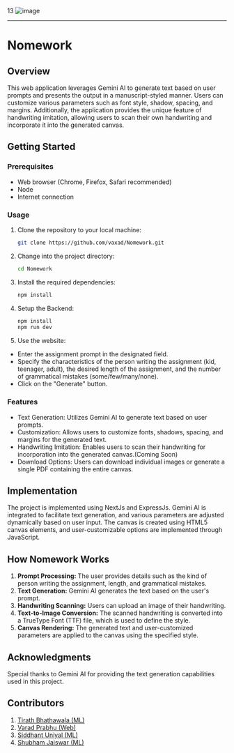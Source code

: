 13
![image](https://res.cloudinary.com/db670bhmc/image/upload/v1703398829/Screenshot_2023-12-24_115014_idkbye.png)

---
# Nomework

## Overview

This web application leverages Gemini AI to generate text based on user prompts and presents the output in a manuscript-styled manner. Users can customize various parameters such as font style, shadow, spacing, and margins. Additionally, the application provides the unique feature of handwriting imitation, allowing users to scan their own handwriting and incorporate it into the generated canvas.

## Getting Started

### Prerequisites

- Web browser (Chrome, Firefox, Safari recommended)
- Node
- Internet connection

### Usage

1. Clone the repository to your local machine:

   ```bash
   git clone https://github.com/vaxad/Nomework.git
   ```

2. Change into the project directory:

   ```bash
   cd Nomework
   ```

3. Install the required dependencies:

   ```bash
   npm install
   ```
4. Setup the Backend:

   ```bash
   npm install
   npm run dev
   ```
5. Use the website:

- Enter the assignment prompt in the designated field.
- Specify the characteristics of the person writing the assignment (kid, teenager, adult), the desired length of the assignment, and the number of grammatical mistakes (some/few/many/none).
- Click on the "Generate" button.

### Features

- Text Generation: Utilizes Gemini AI to generate text based on user prompts.
- Customization: Allows users to customize fonts, shadows, spacing, and margins for the generated text.
- Handwriting Imitation: Enables users to scan their handwriting for incorporation into the generated canvas.(Coming Soon)
- Download Options: Users can download individual images or generate a single PDF containing the entire canvas.

## Implementation

The project is implemented using NextJs and ExpressJs. Gemini AI is integrated to facilitate text generation, and various parameters are adjusted dynamically based on user input. The canvas is created using HTML5 canvas elements, and user-customizable options are implemented through JavaScript.

## How Nomework Works

1. **Prompt Processing:** The user provides details such as the kind of person writing the assignment, length, and grammatical mistakes.
2. **Text Generation:** Gemini AI generates the text based on the user's prompt.
3. **Handwriting Scanning:** Users can upload an image of their handwriting.
4. **Text-to-Image Conversion:** The scanned handwriting is converted into a TrueType Font (TTF) file, which is used to define the style.
5. **Canvas Rendering:** The generated text and user-customized parameters are applied to the canvas using the specified style.

## Acknowledgments

Special thanks to Gemini AI for providing the text generation capabilities used in this project.

## Contributors

1. [Tirath Bhathawala (ML)](https://github.com/Tirath5504)
2. [Varad Prabhu (Web)](https://github.com/vaxad)
3. [Siddhant Uniyal (ML)](https://github.com/siddhant-uniyal)
4. [Shubham Jaiswar (ML)](https://github.com/shubhamjaiswar43)

